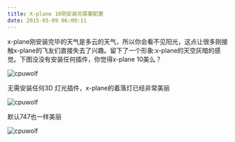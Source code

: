 ```yaml
---
title: X-plane 10刚安装完需要配置
date: 2015-05-09 06:09:11
---
```





x-plane刚安装完毕的天气是多云的天气，所以你会看不见阳光，这点让很多刚接触x-plane的飞友们直接失去了兴趣。留下了一个形象:x-plane的天空灰暗的感觉。下图没没有安装任何插件，你觉得x-plane 10美么？

![cpuwolf](/images/data/attachment/201505/09/140542dgd7hlv41vv9v099.png)

无需安装任何3D 灯光插件，x-plane的着落灯已经非常美丽

![cpuwolf](/images/data/attachment/201505/09/140545ph6w47shqyj4zw44.png)

默认747也一样美丽

![cpuwolf](/images/data/attachment/201505/09/171846apmr5b5k88z78qq1.png)



